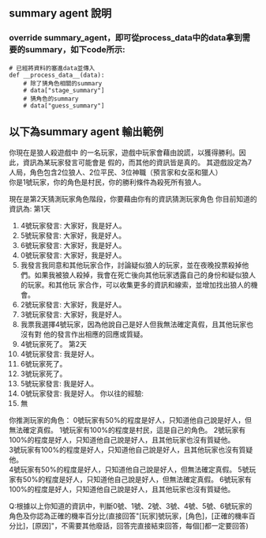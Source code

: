 ## summary agent 說明

### override summary_agent，即可從process_data中的data拿到需要的summary，如下code所示:
```
# 已經將資料的塞進data並傳入
def __process_data__(data):
    # 除了猜角色相關的summary
    # data["stage_summary"]
    # 猜角色的summary
    # data["guess_summary"]
```


## 以下為summary agent 輸出範例
你現在是狼人殺遊戲中 的一名玩家，遊戲中玩家會藉由說謊，以獲得勝利。因此，資訊為某玩家發言可能會是 假的，而其他的資訊皆是真的。
其遊戲設定為7人局，角色包含2位狼人、2位平民、3位神職（預言家和女巫和獵人）   
你是1號玩家，你的角色是村民，你的勝利條件為殺死所有狼人。

現在是第2天猜測玩家角色階段，你要藉由你有的資訊猜測玩家角色
你目前知道的資訊為:
第1天
1. 4號玩家發言: 大家好，我是好人。
2. 5號玩家發言: 大家好，我是好人。
3. 6號玩家發言: 大家好，我是好人。
4. 0號玩家發言: 大家好，我是好人。
5. 我發言我同意和其他玩家合作，討論疑似狼人的玩家，並在夜晚投票殺掉他們。如果我被狼人殺掉，我會在死亡後向其他玩家透露自己的身份和疑似狼人的玩家。和其他玩 家合作，可以收集更多的資訊和線索，並增加找出狼人的機會。
6. 2號玩家發言: 大家好，我是好人。
7. 3號玩家發言: 大家好，我是好人。
8. 我票我選擇4號玩家，因為他說自己是好人但我無法確定真假，且其他玩家也沒有對 他的發言作出相應的回應或質疑。
9. 4號玩家死了。
第2天
1. 4號玩家發言: 我是好人。
2. 6號玩家死了。
3. 3號玩家死了。
4. 5號玩家發言: 我是好人。
5. 0號玩家發言: 我是好人。
你以往的經驗:
1. 無

你推測玩家的角色：
0號玩家有50%的程度是好人，只知道他自己說是好人，但無法確定真假。
1號玩家有100%的程度是村民，這是自己的角色。
2號玩家有100%的程度是好人，只知道他自己說是好人，且其他玩家也沒有質疑他。    
3號玩家有100%的程度是好人，只知道他自己說是好人，且其他玩家也沒有質疑他。    
4號玩家有50%的程度是好人，只知道他自己說是好人，但無法確定真假。
5號玩家有50%的程度是好人，只知道他自己說是好人，但無法確定真假。
6號玩家有100%的程度是好人，只知道他自己說是好人，且其他玩家也沒有質疑他。    

Q:根據以上你知道的資訊中，判斷0號、1號、2號、3號、4號、5號、6號玩家的角色及你認為正確的機率百分比(直接回答"[玩家]號玩家，[角色]，[正確的機率百分比]，[原因]"，不需要其他廢話，回答完直接結束回答，每個[]都一定要回答)